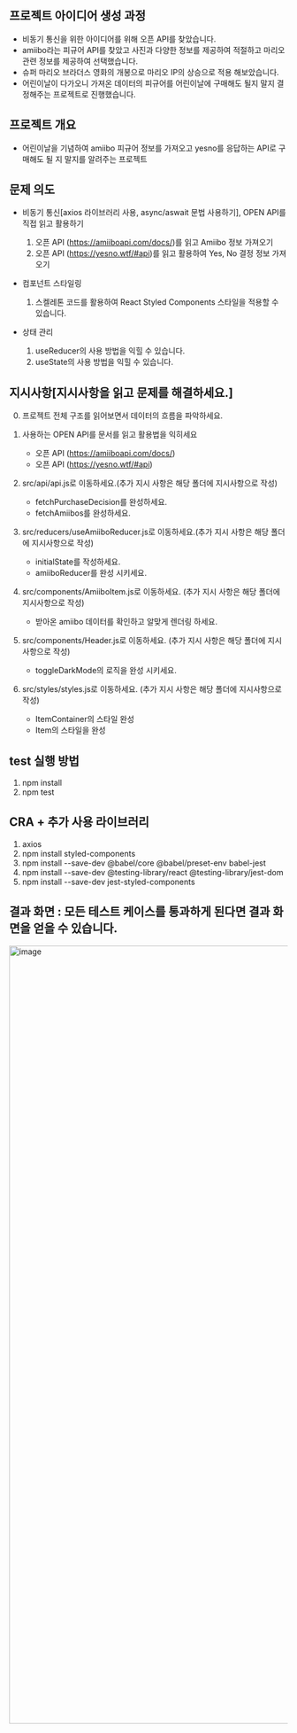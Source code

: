 ## 프로젝트 아이디어 생성 과정

- 비동기 통신을 위한 아이디어를 위해 오픈 API를 찾았습니다.
- amiibo라는 피규어 API를 찾았고 사진과 다양한 정보를 제공하여 적절하고 마리오 관련 정보를 제공하여 선택했습니다.
- 슈퍼 마리오 브라더스 영화의 개봉으로 마리오 IP의 상승으로 적용 해보았습니다.
- 어린이날이 다가오니 가져온 데이터의 피규어를 어린이날에 구매해도 될지 말지 결정해주는 프로젝트로 진행했습니다.

## 프로젝트 개요

- 어린이날을 기념하여 amiibo 피규어 정보를 가져오고 yesno를 응답하는 API로 구매해도 될 지 말지를 알려주는 프로젝트

## 문제 의도

- 비동기 통신[axios 라이브러리 사용, async/aswait 문법 사용하기], OPEN API를 직접 읽고 활용하기

  1. 오픈 API (https://amiiboapi.com/docs/)를 읽고 Amiibo 정보 가져오기
  2. 오픈 API (https://yesno.wtf/#api)를 읽고 활용하여 Yes, No 결정 정보 가져오기

- 컴포넌트 스타일링

  1. 스켈레톤 코드를 활용하여 React Styled Components 스타일을 적용할 수 있습니다.

- 상태 관리
  1. useReducer의 사용 방법을 익힐 수 있습니다.
  2. useState의 사용 방법을 익힐 수 있습니다.

## 지시사항[지시사항을 읽고 문제를 해결하세요.]

0. 프로젝트 전체 구조를 읽어보면서 데이터의 흐름을 파악하세요.
1. 사용하는 OPEN API를 문서를 읽고 활용법을 익히세요

   - 오픈 API (https://amiiboapi.com/docs/)
   - 오픈 API (https://yesno.wtf/#api)

2. src/api/api.js로 이동하세요.(추가 지시 사항은 해당 폴더에 지시사항으로 작성)

   - fetchPurchaseDecision를 완성하세요.
   - fetchAmiibos를 완성하세요.

3. src/reducers/useAmiiboReducer.js로 이동하세요.(추가 지시 사항은 해당 폴더에 지시사항으로 작성)

   - initialState를 작성하세요.
   - amiiboReducer를 완성 시키세요.

4. src/components/AmiiboItem.js로 이동하세요. (추가 지시 사항은 해당 폴더에 지시사항으로 작성)

   - 받아온 amiibo 데이터를 확인하고 알맞게 렌더링 하세요.

5. src/components/Header.js로 이동하세요. (추가 지시 사항은 해당 폴더에 지시사항으로 작성)

   - toggleDarkMode의 로직을 완성 시키세요.

6. src/styles/styles.js로 이동하세요. (추가 지시 사항은 해당 폴더에 지시사항으로 작성)
   - ItemContainer의 스타일 완성
   - Item의 스타일을 완성

## test 실행 방법

1. npm install
2. npm test

## CRA + 추가 사용 라이브러리

1. axios
2. npm install styled-components
3. npm install --save-dev @babel/core @babel/preset-env babel-jest
4. npm install --save-dev @testing-library/react @testing-library/jest-dom
5. npm install --save-dev jest-styled-components

## 결과 화면 : 모든 테스트 케이스를 통과하게 된다면 결과 화면을 얻을 수 있습니다.
<img width="1405" alt="image" src="https://github.com/soulhn/my-react-quiz/assets/88018456/0f340b23-00bc-458c-bda9-6721d5542a46">

